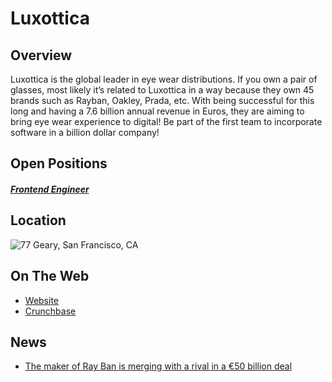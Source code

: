 # Luxottica
## Overview
Luxottica is the global leader in eye wear distributions. If you own a pair of glasses, most likely it’s related to Luxottica in a way because they own 45 brands such as Rayban, Oakley, Prada, etc. With being successful for this long and having a 7.6 billion annual revenue in Euros, they are aiming to bring eye wear experience to digital! Be part of the first team to incorporate software in a billion dollar company!

## Open Positions
##### [Frontend Engineer](fronеend-engineer.md)

## Location
![77 Geary, San Francisco, CA](https://maps.googleapis.com/maps/api/staticmap?center=77+Geary,+San+Francisco,+CA&zoom=13&scale=false&size=600x300&maptype=roadmap&format=png&visual_refresh=true&markers=size:mid%7Ccolor:0xff0000%7Clabel:%7C77+Geary+St,+San+Francisco,+CA)

## On The Web
+ [Website](www.luxottica.com)
+ [Crunchbase](https://www.crunchbase.com/organization/luxottica-group-spa)

## News
+ [The maker of Ray Ban is merging with a rival in a €50 billion deal](http://www.businessinsider.com/r-luxottica-and-essilor-to-merge-in-53-billion-deal-ft-2017-1)
